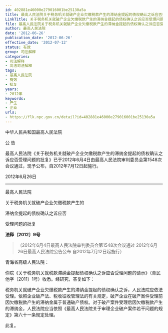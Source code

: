 ```yaml
---
id: 402881e46000e279016001be25130a5a
title: 最高人民法院关于税务机关就破产企业欠缴税款产生的滞纳金提起的债权确认之诉应否受理问题的批复
LinkTitle: 关于税务机关就破产企业欠缴税款产生的滞纳金提起的债权确认之诉应否受理问题的批复（2012）
file: 最高人民法院关于税务机关就破产企业欠缴税款产生的滞纳金提起的债权确认之诉应否受理问题的批复_20120626_402881e46000e279016001be25130a5a.docx
author: 最高人民法院
date: '2012-06-26'
publication_date: '2012-06-26'
effective_date: '2012-07-12'
status: 有效
group: 司法解释
categories:
- 司法解释
- 高法司法解释
tags:
- 最高人民法院
- 有效
- 批复
years:
- 2012年
keywords:
- 产生
- 企业
urls:
- https://flk.npc.gov.cn/detail?id=402881e46000e279016001be25130a5a
---
```


中华人民共和国最高人民法院

公 告

最高人民法院《关于税务机关就破产企业欠缴税款产生的滞纳金提起的债权确认之诉应否受理问题的批复》已于2012年6月4日由最高人民法院审判委员会第1548次会议通过，现予公布，自2012年7月12日起施行。

2012年6月26日

---

最高人民法院

关于税务机关就破产企业欠缴税款产生的

滞纳金提起的债权确认之诉应否

受理问题的批复

**法释〔2012〕9号**

> （2012年6月4日最高人民法院审判委员会第1548次会议通过 2012年6月26日最高人民法院公告公布 自2012年7月12日起施行）

青海省高级人民法院：

你院《关于税务机关就税款滞纳金提起债权确认之诉应否受理问题的请示》（青民他字〔2011〕1号）收悉。经研究，答复如下：

税务机关就破产企业欠缴税款产生的滞纳金提起的债权确认之诉，人民法院应依法受理。依照企业破产法、税收征收管理法的有关规定，破产企业在破产案件受理前因欠缴税款产生的滞纳金属于普通破产债权。对于破产案件受理后因欠缴税款产生的滞纳金，人民法院应当依照《最高人民法院关于审理企业破产案件若干问题的规定》第六十一条规定处理。

此复。
